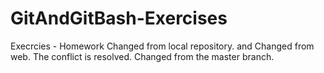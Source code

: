 # GitAndGitBash-Exercises
Execrcies - Homework
Changed from local repository.
and
Changed from web.
The conflict is resolved.
Changed from the master branch.

